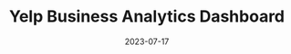---
title: "Yelp Business Analytics Dashboard"
date: "2023-07-17"
summary: "An AI-generated dashboard that consolidates business metrics and identifies top competitors for input listings."
featured: true
# external_link: "https://devpost.com/software/yelp-business-analytics-dashboard"
image:
  caption: ""
---